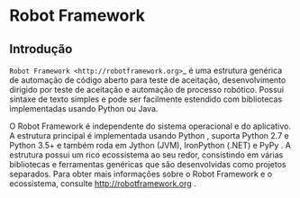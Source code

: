 Robot Framework
===============


Introdução
------------
`Robot Framework <http://robotframework.org>`_ é uma estrutura genérica de automação de código aberto para teste de aceitação, desenvolvimento dirigido por teste de aceitação e automação de processo robótico. Possui sintaxe de texto simples e pode ser facilmente estendido com bibliotecas implementadas usando Python ou Java.

O Robot Framework é independente do sistema operacional e do aplicativo. A estrutura principal é implementada usando Python , suporta Python 2.7 e Python 3.5+ e também roda em Jython (JVM), IronPython (.NET) e PyPy . A estrutura possui um rico ecossistema ao seu redor, consistindo em várias bibliotecas e ferramentas genéricas que são desenvolvidas como projetos separados. Para obter mais informações sobre o Robot Framework e o ecossistema, consulte http://robotframework.org .
